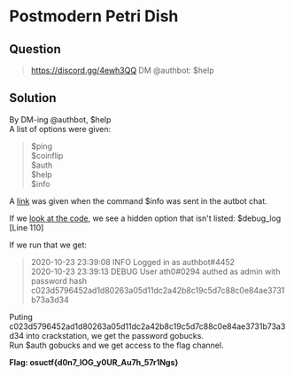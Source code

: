 # Postmodern Petri Dish

## Question

> https://discord.gg/4ewh3QQ DM @authbot: \$help

## Solution

By DM-ing @authbot, \$help  
A list of options were given:  
> $ping  
$coinflip  
$auth  
$help  
$info  

A [link](https://github.com/qxxxb/auth_bot) was given when the command $info was sent in the autbot chat.

If we [look at the code](https://github.com/Just-ZJ/CTFs/blob/main/BuckeyeCTF%20AU20/Reverse%20Engineering/Authbot%20(50pts)/auth_bot-master/main.py), we see a hidden option that isn't listed: $debug_log [Line 110]

If we run that we get:  
> 2020-10-23 23:39:08 INFO     Logged in as authbot#4452  
2020-10-23 23:39:13 DEBUG    User ath0#0294 authed as admin with password hash c023d5796452ad1d80263a05d11dc2a42b8c19c5d7c88c0e84ae3731b73a3d34  

Puting c023d5796452ad1d80263a05d11dc2a42b8c19c5d7c88c0e84ae3731b73a3d34 into crackstation, we get the password gobucks.  
Run $auth gobucks and we get access to the flag channel. 

**Flag: osuctf{d0n7_lOG_y0UR_Au7h_57r1Ngs}**
